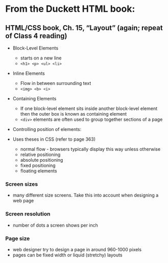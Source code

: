 # From the Duckett HTML book:

## HTML/CSS book, Ch. 15, “Layout” (again; repeat of Class 4 reading)

+ Block-Level Elements
    + starts on a new line
    + `<h1> <p> <ul> <li>`

+ Inline Elements
    + Flow in between surrounding text
    + `<img> <b> <i>`

+ Containing Elements
    + If one block-level element sits inside another block-level element then the outer box is known as containing element
    + `<div>` elements are often used to group together sections of a page

+ Controlling position of elements:
+ Uses theses in CSS (refer to page 363)
    + normal flow - browsers typically display this way unless otherwise
    + relative positioning
    + absolute positioning
    + fixed positioning
    + floating elements

### Screen sizes

+ many different size screens. Take this into account when designing a web page

### Screen resolution

+ number of dots a screen shows per inch

### Page size

+ web designer try to design a page in around 960-1000 pixels
+ pages can be fixed width or liquid (stretchy) layouts
